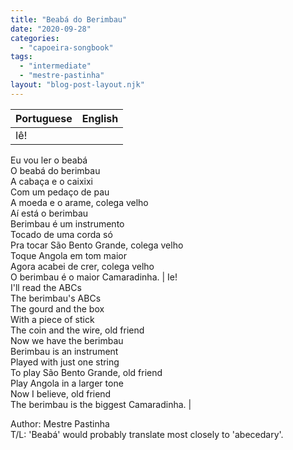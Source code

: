 ```yaml
---
title: "Beabá do Berimbau"
date: "2020-09-28"
categories: 
  - "capoeira-songbook"
tags: 
  - "intermediate"
  - "mestre-pastinha"
layout: "blog-post-layout.njk"
---
```


| Portuguese | English |
| --- | --- |
| Iê!  
Eu vou ler o beabá  
O beabá do berimbau  
A cabaça e o caixixi  
Com um pedaço de pau  
A moeda e o arame, colega velho  
Aí está o berimbau  
Berimbau é um instrumento  
Tocado de uma corda só  
Pra tocar São Bento Grande, colega velho  
Toque Angola em tom maior  
Agora acabei de crer, colega velho  
O berimbau é o maior Camaradinha. | Ie!  
I'll read the ABCs  
The berimbau's ABCs  
The gourd and the box  
With a piece of stick  
The coin and the wire, old friend  
Now we have the berimbau  
Berimbau is an instrument  
Played with just one string  
To play São Bento Grande, old friend  
Play Angola in a larger tone  
Now I believe, old friend  
The berimbau is the biggest Camaradinha. |

<figcaption>

Author: Mestre Pastinha  
T/L: 'Beabá' would probably translate most closely to 'abecedary'.

</figcaption>
